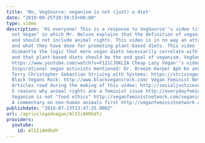 ```yaml
---
title: 'No, VegSource: veganism is not (just) a diet'
date: "2019-09-25T20:50:53+08:00"
type: video
description: 'Hi everyone! This is a response to VegSource''s video titled "You''re
  not Vegan" in which Mr. Nelson explains that the definition of veganism does not
  and should not include animal rights. This video is in no way an attack on VegSource
  and what they have done for promoting plant-based diets. This video just seeks to
  dismantle the logic that more vegan diets necessarily correlate with animal liberation,
  and that plant-based diets should be the end goal of veganism. VegSource Video:
  https://www.youtube.com/watch?v=F12iCJOKLIA Cheap Lazy Vegan''s video: https://www.youtube.com/watch?v=B7rvWbt5wjI
  Inspirational vegan activists mentioned: Dr. Breeze Harper Aph Ko and Syl Ko Bryant
  Terry Christopher Sebastian Striving with Systems: https://strivingwithsystems.com/
  Black Vegans Rock: http://www.blackvegansrock.com/ Vegan Feminist Network: http://veganfeministnetwork.com/
  Articles read during the making of this video: http://socialjusticevegan.tumblr.com/post/69653332713/veganism-is-not-a-lifestyle
  5 reasons why animal rights are a feminist issue http://everydayfeminism.com/2014/12/animal-rights-feminist-issue/
  Veganism is not "food ethics" http://veganfeministnetwork.com/veganism-is-not-food-ethics-veganism-is-about-social-justice/
  A commentary on non-human animals first http://veganfeministnetwork.com/acommentaryonnon-humansfirst/'
publishdate: "2016-07-23T23:47:25.000Z"
url: /aprivilegedvegan/AlSIiAH9hdY/
providers:
  youtube:
    id: AlSIiAH9hdY
---
```

